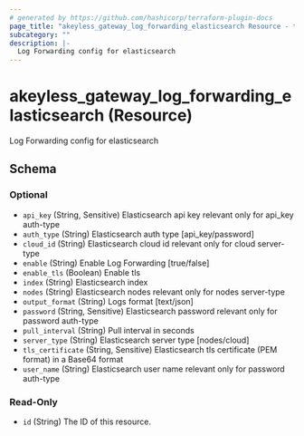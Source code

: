 ```yaml
---
# generated by https://github.com/hashicorp/terraform-plugin-docs
page_title: "akeyless_gateway_log_forwarding_elasticsearch Resource - terraform-provider-akeyless"
subcategory: ""
description: |-
  Log Forwarding config for elasticsearch
---
```


# akeyless_gateway_log_forwarding_elasticsearch (Resource)

Log Forwarding config for elasticsearch



<!-- schema generated by tfplugindocs -->
## Schema

### Optional

- `api_key` (String, Sensitive) Elasticsearch api key relevant only for api_key auth-type
- `auth_type` (String) Elasticsearch auth type [api_key/password]
- `cloud_id` (String) Elasticsearch cloud id relevant only for cloud server-type
- `enable` (String) Enable Log Forwarding [true/false]
- `enable_tls` (Boolean) Enable tls
- `index` (String) Elasticsearch index
- `nodes` (String) Elasticsearch nodes relevant only for nodes server-type
- `output_format` (String) Logs format [text/json]
- `password` (String, Sensitive) Elasticsearch password relevant only for password auth-type
- `pull_interval` (String) Pull interval in seconds
- `server_type` (String) Elasticsearch server type [nodes/cloud]
- `tls_certificate` (String, Sensitive) Elasticsearch tls certificate (PEM format) in a Base64 format
- `user_name` (String) Elasticsearch user name relevant only for password auth-type

### Read-Only

- `id` (String) The ID of this resource.


